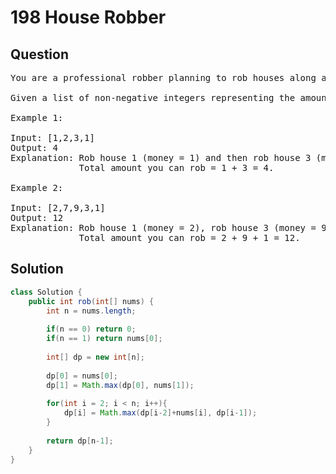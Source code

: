 # 198 House Robber
## Question
<pre>
You are a professional robber planning to rob houses along a street. Each house has a certain amount of money stashed, the only constraint stopping you from robbing each of them is that adjacent houses have security system connected and it will automatically contact the police if two adjacent houses were broken into on the same night.

Given a list of non-negative integers representing the amount of money of each house, determine the maximum amount of money you can rob tonight without alerting the police.

Example 1:

Input: [1,2,3,1]
Output: 4
Explanation: Rob house 1 (money = 1) and then rob house 3 (money = 3).
             Total amount you can rob = 1 + 3 = 4.
             
Example 2:

Input: [2,7,9,3,1]
Output: 12
Explanation: Rob house 1 (money = 2), rob house 3 (money = 9) and rob house 5 (money = 1).
             Total amount you can rob = 2 + 9 + 1 = 12.
</pre>
<div STYLE="page-break-after: always;">

## Solution
```java
class Solution {
    public int rob(int[] nums) {
        int n = nums.length;
        
        if(n == 0) return 0;
        if(n == 1) return nums[0];
        
        int[] dp = new int[n];
        
        dp[0] = nums[0];
        dp[1] = Math.max(dp[0], nums[1]);
        
        for(int i = 2; i < n; i++){
            dp[i] = Math.max(dp[i-2]+nums[i], dp[i-1]);
        }
        
        return dp[n-1];
    }
}
```
